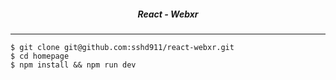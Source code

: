 <div align="center">
  <h5>React - Webxr</h5>
</div>

<hr>

```
$ git clone git@github.com:sshd911/react-webxr.git
$ cd homepage
$ npm install && npm run dev
```
